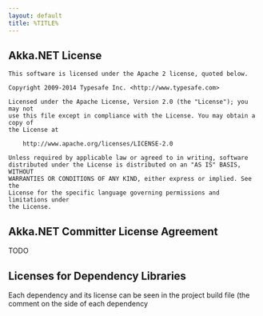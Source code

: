 ```yaml
---
layout: default
title: %TITLE%
---
```

## Akka.NET License
```
This software is licensed under the Apache 2 license, quoted below.
 
Copyright 2009-2014 Typesafe Inc. <http://www.typesafe.com>
 
Licensed under the Apache License, Version 2.0 (the "License"); you may not
use this file except in compliance with the License. You may obtain a copy of
the License at
 
    http://www.apache.org/licenses/LICENSE-2.0
 
Unless required by applicable law or agreed to in writing, software
distributed under the License is distributed on an "AS IS" BASIS, WITHOUT
WARRANTIES OR CONDITIONS OF ANY KIND, either express or implied. See the
License for the specific language governing permissions and limitations under
the License.
```
## Akka.NET Committer License Agreement
TODO

## Licenses for Dependency Libraries
Each dependency and its license can be seen in the project build file (the comment on the side of each dependency